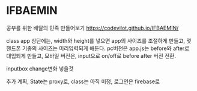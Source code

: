 # IFBAEMIN
공부를 위한 배달의 민족 만들어보기
https://codevilot.github.io/IFBAEMIN/


class app 상단에는, width와 height를 넣으면 app의 사이즈를 조절하게 만들고, 몇 핸드폰 기종의 사이즈는 미리입력되게 해둔다.
pc버전은 app.js는 before와 after로 대입되게 만들고, 모바일 버전은, input으로 on/off로 before after 버전 전환.

inputbox change변화 넣을것

추가 계획, State는 proxy로, class는 아직 미정, 로그인은 firebase로